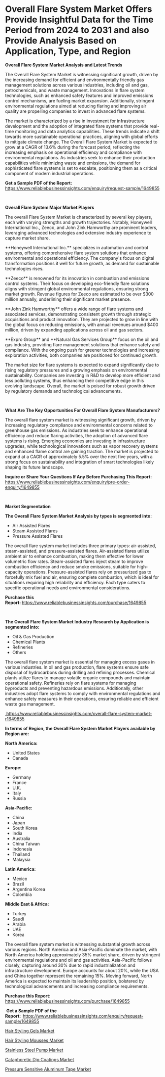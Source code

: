 <p><h1>Overall Flare System Market Offers Provide Insightful Data for the Time Period from 2024 to 2031 and also Provide Analysis Based on Application, Type, and Region</h1></p><p><strong>Overall Flare System Market Analysis and Latest Trends</strong></p>
<p><p>The Overall Flare System Market is witnessing significant growth, driven by the increasing demand for efficient and environmentally friendly gas management solutions across various industries, including oil and gas, petrochemicals, and waste management. Innovations in flare system technologies, such as enhanced safety features and improved emissions control mechanisms, are fueling market expansion. Additionally, stringent environmental regulations aimed at reducing flaring and improving air quality are propelling companies to invest in advanced flare systems.</p><p>The market is characterized by a rise in investment for infrastructure development and the adoption of integrated flare systems that provide real-time monitoring and data analytics capabilities. These trends indicate a shift towards more sustainable operational practices, aligning with global efforts to mitigate climate change. The Overall Flare System Market is expected to grow at a CAGR of 13.6% during the forecast period, reflecting the increasing emphasis on operational efficiency and compliance with environmental regulations. As industries seek to enhance their production capabilities while minimizing waste and emissions, the demand for sophisticated flare systems is set to escalate, positioning them as a critical component of modern industrial operations.</p></p>
<p><strong>Get a Sample PDF of the Report:&nbsp;</strong> <a href="https://www.reliablebusinessinsights.com/enquiry/request-sample/1649855?utm_campaign=96&utm_medium=2&utm_source=Github&utm_content=ia&utm_term=25092024&utm_id=overall-flare-system">https://www.reliablebusinessinsights.com/enquiry/request-sample/1649855</a></p>
<p>&nbsp;</p>
<p><strong>Overall Flare System Major Market Players</strong></p>
<p><p>The overall Flare System Market is characterized by several key players, each with varying strengths and growth trajectories. Notably, Honeywell International Inc., Zeeco, and John Zink Hamworthy are prominent leaders, leveraging advanced technologies and extensive industry experience to capture market share.</p><p>**Honeywell International Inc.** specializes in automation and control systems, offering comprehensive flare system solutions that enhance environmental and operational efficiency. The company's focus on digital transformation positions it well for future growth, as demand for sustainable technologies rises.</p><p>**Zeeco** is renowned for its innovation in combustion and emissions control systems. Their focus on developing eco-friendly flare solutions aligns with stringent global environmental regulations, ensuring strong market growth. Revenue figures for Zeeco are estimated to be over $300 million annually, underlining their significant market presence.</p><p>**John Zink Hamworthy** offers a wide range of flare systems and associated services, demonstrating consistent growth through strategic acquisitions and product innovation. They are projected to grow in line with the global focus on reducing emissions, with annual revenues around $400 million, driven by expanding applications across oil and gas sectors.</p><p>**Expro Group** and **Natural Gas Services Group** focus on the oil and gas industry, providing flare management solutions that enhance safety and compliance. With the ongoing push for greener technologies and increasing exploration activities, both companies are positioned for continued growth.</p><p>The market size for flare systems is expected to expand significantly due to rising regulatory pressures and a growing emphasis on environmental sustainability. Companies are investing in R&D to develop more efficient and less polluting systems, thus enhancing their competitive edge in this evolving landscape. Overall, the market is poised for robust growth driven by regulatory demands and technological advancements.</p></p>
<p>&nbsp;</p>
<p><strong>What Are The Key Opportunities For Overall Flare System Manufacturers?</strong></p>
<p><p>The overall flare system market is witnessing significant growth, driven by increasing regulatory compliance and environmental concerns related to greenhouse gas emissions. As industries seek to enhance operational efficiency and reduce flaring activities, the adoption of advanced flare systems is rising. Emerging economies are investing in infrastructure upgrades, while technological innovations such as vapor recovery systems and enhanced flame control are gaining traction. The market is projected to expand at a CAGR of approximately 5.5% over the next five years, with a strong focus on sustainability and integration of smart technologies likely shaping its future landscape.</p></p>
<p><strong>Inquire or Share Your Questions If Any Before Purchasing This Report:</strong> <a href="https://www.reliablebusinessinsights.com/enquiry/pre-order-enquiry/1649855?utm_campaign=96&utm_medium=2&utm_source=Github&utm_content=ia&utm_term=25092024&utm_id=overall-flare-system">https://www.reliablebusinessinsights.com/enquiry/pre-order-enquiry/1649855</a></p>
<p>&nbsp;</p>
<p><strong>Market Segmentation</strong></p>
<p><strong>The Overall Flare System Market Analysis by types is segmented into:</strong></p>
<p><ul><li>Air Assisted Flares</li><li>Steam Assisted Flares</li><li>Pressure Assisted Flares</li></ul></p>
<p><p>The overall flare system market includes three primary types: air-assisted, steam-assisted, and pressure-assisted flares. Air-assisted flares utilize ambient air to enhance combustion, making them effective for lower volumetric flow rates. Steam-assisted flares inject steam to improve combustion efficiency and reduce smoke emissions, suitable for high-capacity operations. Pressure-assisted flares rely on pressurized gas to forcefully mix fuel and air, ensuring complete combustion, which is ideal for situations requiring high reliability and efficiency. Each type caters to specific operational needs and environmental considerations.</p></p>
<p><strong>Purchase this Report:&nbsp;</strong><a href="https://www.reliablebusinessinsights.com/purchase/1649855?utm_campaign=96&utm_medium=2&utm_source=Github&utm_content=ia&utm_term=25092024&utm_id=overall-flare-system">https://www.reliablebusinessinsights.com/purchase/1649855</a></p>
<p>&nbsp;</p>
<p><strong>The Overall Flare System Market Industry Research by Application is segmented into:</strong></p>
<p><ul><li>Oil & Gas Production</li><li>Chemical Plants</li><li>Refineries</li><li>Others</li></ul></p>
<p><p>The overall flare system market is essential for managing excess gases in various industries. In oil and gas production, flare systems ensure safe disposal of hydrocarbons during drilling and refining processes. Chemical plants utilize flares to manage volatile organic compounds and maintain operational safety. Refineries rely on flare systems for managing byproducts and preventing hazardous emissions. Additionally, other industries adopt flare systems to comply with environmental regulations and enhance safety measures in their operations, ensuring reliable and efficient waste gas management.</p></p>
<p><a href="https://www.reliablebusinessinsights.com/overall-flare-system-market-r1649855?utm_campaign=96&utm_medium=2&utm_source=Github&utm_content=ia&utm_term=25092024&utm_id=overall-flare-system">&nbsp;https://www.reliablebusinessinsights.com/overall-flare-system-market-r1649855</a></p>
<p><strong>In terms of Region, the Overall Flare System Market Players available by Region are:</strong></p>
<p>
    <p> <strong> North America: </strong>
        <ul>
            <li>United States</li>
            <li>Canada</li>
        </ul>
        </p> 
    <p> <strong> Europe: </strong>
        <ul>
            <li>Germany</li>
            <li>France</li>
            <li>U.K.</li>
            <li>Italy</li>
            <li>Russia</li>
        </ul>
        </p> 
    <p> <strong> Asia-Pacific: </strong>
        <ul>
            <li>China</li>
            <li>Japan</li>
            <li>South Korea</li>
            <li>India</li>
            <li>Australia</li>
            <li>China Taiwan</li>
            <li>Indonesia</li>
            <li>Thailand</li>
            <li>Malaysia</li>
        </ul>
        </p> 
    <p> <strong> Latin America: </strong>
        <ul>
            <li>Mexico</li>
            <li>Brazil</li>
            <li>Argentina Korea</li>
            <li>Colombia</li>
        </ul>
        </p> 
    <p> <strong> Middle East & Africa: </strong>
        <ul>
            <li>Turkey</li>
            <li>Saudi</li>
            <li>Arabia</li>
            <li>UAE</li>
            <li>Korea</li>
        </ul>
    </p>
    </p>
<p><p>The overall flare system market is witnessing substantial growth across various regions. North America and Asia-Pacific dominate the market, with North America holding approximately 35% market share, driven by stringent environmental regulations and oil and gas activities. Asia-Pacific follows closely, capturing around 30% due to rapid industrialization and infrastructure development. Europe accounts for about 20%, while the USA and China together represent the remaining 15%. Moving forward, North America is expected to maintain its leadership position, bolstered by technological advancements and increasing compliance requirements.</p></p>
<p><strong>Purchase this Report: </strong><a href="https://www.reliablebusinessinsights.com/purchase/1649855?utm_campaign=96&utm_medium=2&utm_source=Github&utm_content=ia&utm_term=25092024&utm_id=overall-flare-system">https://www.reliablebusinessinsights.com/purchase/1649855</a></p>
<p>&nbsp;<strong>Get a Sample PDF of the Report:&nbsp;&nbsp;</strong><a href="https://www.reliablebusinessinsights.com/enquiry/request-sample/1649855?utm_campaign=96&utm_medium=2&utm_source=Github&utm_content=ia&utm_term=25092024&utm_id=overall-flare-system">https://www.reliablebusinessinsights.com/enquiry/request-sample/1649855</a></p>
<p><strong></strong></p>
<p><p><a href="https://issuu.com/reportprime-2/docs/hair-styling-gels-market-size-2030._4b3181c27e8aec?utm_campaign=96&utm_medium=2&utm_source=Github&utm_content=ia&utm_term=25092024&utm_id=overall-flare-system">Hair Styling Gels Market</a></p><p><a href="https://issuu.com/reportprime-2/docs/hair-styling-mousses-market-size-20_6ef892a50d808b?utm_campaign=96&utm_medium=2&utm_source=Github&utm_content=ia&utm_term=25092024&utm_id=overall-flare-system">Hair Styling Mousses Market</a></p><p><a href="https://www.linkedin.com/pulse/stainless-steel-pump-market-analysis-report-global-insights-hbg0f?trackingId=AmAEGQsLRDKIPJs09wzVrA%3D%3D&utm_campaign=96&utm_medium=2&utm_source=Github&utm_content=ia&utm_term=25092024&utm_id=overall-flare-system">Stainless Steel Pump Market</a></p><p><a href="https://github.com/LacThu1/Market-Research-Report-List-1/blob/main/cataphoretic-dip-coatings-market.md?utm_campaign=96&utm_medium=2&utm_source=Github&utm_content=ia&utm_term=25092024&utm_id=overall-flare-system">Cataphoretic Dip Coatings Market</a></p><p><a href="https://www.linkedin.com/pulse/what-influencing-future-pressure-sensitive-aluminum-tape-gd5pe?trackingId=lmLzJeooR82XqszByk5wyg%3D%3D&utm_campaign=96&utm_medium=2&utm_source=Github&utm_content=ia&utm_term=25092024&utm_id=overall-flare-system">Pressure Sensitive Aluminum Tape Market</a></p></p>